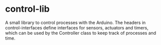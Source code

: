 # control-lib

A small library to control processes with the Arduino. The headers in control-interfaces define interfaces for sensors, actuators and timers, which can be used
by the Controller class to keep track of processes and time.